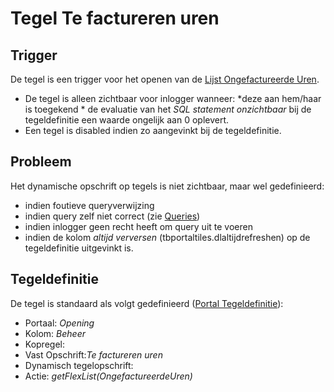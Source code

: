 # Tegel Te factureren uren

## Trigger

De tegel is een trigger voor het openen van de [Lijst Ongefactureerde Uren](/probleemoplossing/portalen_en_moduleschermen/openingsportaal/tegel_te_factureren_uren/lijst_ongefactureerde_uren.md).

  -  De tegel is alleen zichtbaar voor inlogger wanneer:
    *deze aan hem/haar is toegekend
    * de evaluatie van het *SQL statement onzichtbaar* bij de tegeldefinitie een waarde ongelijk aan 0 oplevert.
  - Een tegel is disabled indien zo aangevinkt bij de tegeldefinitie.

## Probleem

Het dynamische opschrift op tegels is niet zichtbaar, maar wel gedefinieerd:

  - indien foutieve queryverwijzing
  - indien query zelf niet correct (zie [Queries](/instellen_inrichten/queries.md))
  - indien inlogger geen recht heeft om query uit te voeren
  - indien de kolom *altijd verversen* (tbportaltiles.dlaltijdrefreshen) op de tegeldefinitie uitgevinkt is.

## Tegeldefinitie

De tegel is standaard als volgt gedefinieerd ([Portal Tegeldefinitie](/instellen_inrichten/portaldefinitie/portal_tegel.md)):

  - Portaal: *Opening*
  - Kolom: *Beheer*
  - Kopregel:
  - Vast Opschrift:*Te factureren uren*
  - Dynamisch tegelopschrift:
  - Actie: *getFlexList(OngefactureerdeUren)*

